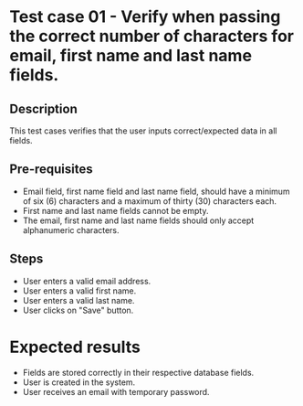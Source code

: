 # Test case 01 - Verify when passing the correct number of characters for email, first name and last name fields.
## Description
This test cases verifies that the user inputs correct/expected data in all fields.

## Pre-requisites
* Email field, first name field and last name field, should have a minimum of six (6) characters and a maximum of thirty (30) characters each. 
* First name and last name fields cannot be empty.  
* The email, first name and last name fields should only accept alphanumeric characters.

## Steps
 * User enters a valid email address.
 * User enters a valid first name.
 * User enters a valid last name.
 * User clicks on "Save" button.

# Expected results
 * Fields are stored correctly in their respective database fields.
 * User is created in the system. 
 * User receives an email with temporary password.


